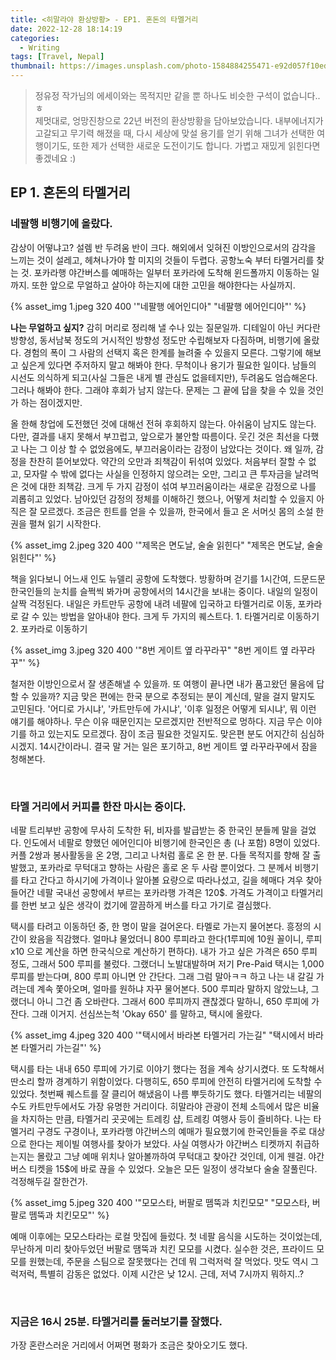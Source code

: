 ```yaml
---
title: <히말라야 환상방황> - EP1. 혼돈의 타멜거리
date: 2022-12-28 18:14:19
categories:
  - Writing
tags: [Travel, Nepal]
thumbnail: https://images.unsplash.com/photo-1584884255471-e92d057f10ed?ixlib=rb-4.0.3&ixid=MnwxMjA3fDB8MHxwaG90by1wYWdlfHx8fGVufDB8fHx8&auto=format&fit=crop&w=1770&q=80
---
```


> 정유정 작가님의 에세이와는 목적지만 같을 뿐 하나도 비슷한 구석이 없습니다..ㅎ <br>
> 제멋대로, 엉망진창으로 22년 버전의 환상방황을 담아보았습니다. 내부에너지가 고갈되고 무기력 해졌을 때, 다시 세상에 맞설 용기를 얻기 위해 그녀가 선택한 여행이기도, 또한 제가 선택한 새로운 도전이기도 합니다. 가볍고 재밌게 읽힌다면 좋겠네요 :)

## EP 1. 혼돈의 타멜거리

### 네팔행 비행기에 올랐다.

감상이 어떻냐고? 설렘 반 두려움 반이 크다. 해외에서 잊혀진 이방인으로서의 감각을 느끼는 것이 설레고, 헤쳐나가야 할 미지의 것들이 두렵다. 공항노숙 부터 타멜거리를 찾는 것. 포카라행 야간버스를 예매하는 일부터 포카라에 도착해 윈드폴까지 이동하는 일까지. 또한 앞으로 무얼하고 살아야 하는지에 대한 고민을 해야한다는 사실까지.

{% asset_img 1.jpeg 320 400 '"네팔행 에어인디아" "네팔행 에어인디아"' %}

**나는 무얼하고 싶지?** 감히 머리로 정리해 낼 수나 있는 질문일까. 디테일이 아닌 커다란 방향성, 동서남북 정도의 거시적인 방향성 정도만 수립해보자 다짐하며, 비행기에 올랐다. 경험의 폭이 그 사람의 선택지 혹은 한계를 늘려줄 수 있을지 모른다. 그렇기에 해보고 싶은게 있다면 주저하지 말고 해봐야 한다. 무척이나 용기가 필요한 일이다. 남들의 시선도 의식하게 되고(사실 그들은 내게 별 관심도 없을테지만), 두려움도 엄습해온다. 그러나 해봐야 한다. 그래야 후회가 남지 않는다. 문제는 그 끝에 답을 찾을 수 있을 것인가 하는 점이겠지만.

올 한해 창업에 도전했던 것에 대해선 전혀 후회하지 않는다. 아쉬움이 남지도 않는다. 다만, 결과를 내지 못해서 부끄럽고, 앞으로가 불안할 따름이다. 웃긴 것은 최선을 다했고 나는 그 이상 할 수 없었음에도, 부끄러움이라는 감정이 남았다는 것이다. 왜 일까, 감정을 찬찬히 뜯어보았다. 약간의 오만과 죄책감이 뒤섞여 있었다. 처음부터 잘할 수 없고, 모자랄 수 밖에 없다는 사실을 인정하지 않으려는 오만, 그리고 큰 투자금을 날려먹은 것에 대한 죄책감. 크게 두 가지 감정이 섞여 부끄러움이라는 새로운 감정으로 나를 괴롭히고 있었다. 남아있던 감정의 정체를 이해하긴 했으나, 어떻게 처리할 수 있을지 아직은 잘 모르겠다. 조금은 힌트를 얻을 수 있을까, 한국에서 들고 온 서머싯 몸의 소설 한 권을 펼쳐 읽기 시작한다.

{% asset_img 2.jpeg 320 400 '"제목은 면도날, 술술 읽힌다" "제목은 면도날, 술술 읽힌다"' %}

책을 읽다보니 어느새 인도 뉴델리 공항에 도착했다. 방황하며 걷기를 1시간여, 드문드문 한국인들의 눈치를 슬쩍씩 봐가며 공항에서의 14시간을 보내는 중이다. 내일의 일정이 살짝 걱정된다. 내일은 카트만두 공항에 내려 네팔에 입국하고 타멜거리로 이동, 포카라로 갈 수 있는 방법을 알아내야 한다. 크게 두 가지의 퀘스트다. 1. 타멜거리로 이동하기 2. 포카라로 이동하기

{% asset_img 3.jpeg 320 400 '"8번 게이트 옆 라꾸라꾸" "8번 게이트 옆 라꾸라꾸"' %}

철저한 이방인으로서 잘 생존해낼 수 있을까. 또 여행이 끝나면 내가 품고왔던 물음에 답할 수 있을까? 지금 맞은 편에는 한국 분으로 추정되는 분이 계신데, 말을 걸지 말지도 고민된다. '어디로 가시냐', '카트만두에 가시냐', '이후 일정은 어떻게 되시냐', 뭐 이런 얘기를 해야하나. 무슨 이유 때문인지는 모르겠지만 전반적으로 멍하다. 지금 무슨 이야기를 하고 있는지도 모르겠다. 잠이 조금 필요한 것일지도. 맞은편 분도 어지간히 심심하시겠지. 14시간이라니. 결국 말 거는 일은 포기하고, 8번 게이트 옆 라꾸라꾸에서 잠을 청해본다.

<br>

### 타멜 거리에서 커피를 한잔 마시는 중이다.

네팔 트리부반 공항에 무사히 도착한 뒤, 비자를 발급받는 중 한국인 분들께 말을 걸었다. 인도에서 네팔로 향했던 에어인디아 비행기에 한국인은 총 (나 포함) 8명이 있었다. 커플 2쌍과 봉사활동을 온 2명, 그리고 나처럼 홀로 온 한 분. 다들 목적지를 향해 잘 출발했고, 포카라로 무턱대고 향하는 사람은 홀로 온 두 사람 뿐이었다. 그 분께서 비행기를 타고 간다고 하시기에 가격이나 알아볼 요량으로 따라나섰고, 길을 헤매다 겨우 찾아 들어간 네팔 국내선 공항에서 부르는 포카라행 가격은 120$. 가격도 가격이고 타멜거리를 한번 보고 싶은 생각이 컸기에 깔끔하게 버스를 타고 가기로 결심했다.

택시를 타려고 이동하던 중, 한 명이 말을 걸어온다. 타멜로 가는지 물어본다. 흥정의 시간이 왔음을 직감했다. 얼마냐 물었더니 800 루피라고 한다(1루피에 10원 꼴이니, 루피x10 으로 계산을 하면 한국식으로 계산하기 편하다). 내가 가고 싶은 가격은 650 루피 정도, 그래서 500 루피를 불렀다. 그랬더니 노발대발하며 저기 Pre-Paid 택시는 1,000 루피를 받는다며, 800 루피 아니면 안 간단다. 그래 그럼 말아ㅋㅋ 하고 나는 내 갈길 가려는데 계속 쫓아오며, 얼마를 원하냐 자꾸 물어본다. 500 루피라 말하지 않았느냐, 그랬더니 아니 그건 좀 오바란다. 그래서 600 루피까지 괜찮겠다 말하니, 650 루피에 가잔다. 그래 이거지. 선심쓰는척 'Okay 650' 를 말하고, 택시에 올랐다.

{% asset_img 4.jpeg 320 400 '"택시에서 바라본 타멜거리 가는길" "택시에서 바라본 타멜거리 가는길"' %}

택시를 타는 내내 650 루피에 가기로 이야기 했다는 점을 계속 상기시켰다. 또 도착해서 딴소리 할까 경계하기 위함이었다. 다행히도, 650 루피에 안전히 타멜거리에 도착할 수 있었다. 첫번째 퀘스트를 잘 클리어 해냈음이 나름 뿌듯하기도 했다. 타멜거리는 네팔의 수도 카트만두에서도 가장 유명한 거리이다. 히말라야 관광이 전체 소득에서 많은 비율을 차지하는 만큼, 타멜거리 곳곳에는 트레킹 샵, 트레킹 여행사 등이 즐비하다. 나는 타멜거리 구경도 구경이나, 포카라행 야간버스의 예매가 필요했기에 한국인들을 주로 대상으로 한다는 제이빌 여행사를 찾아가 보았다. 사실 여행사가 야간버스 티켓까지 취급하는지는 몰랐고 그냥 예매 위치나 알아볼까하여 무턱대고 찾아간 것인데, 이게 웬걸. 야간버스 티켓을 15$에 바로 끊을 수 있었다. 오늘은 모든 일정이 생각보다 술술 잘풀린다. 걱정해두길 잘한건가.

{% asset_img 5.jpeg 320 400 '"모모스타, 버팔로 뗌뚝과 치킨모모" "모모스타, 버팔로 뗌뚝과 치킨모모"' %}

예매 이후에는 모모스타라는 로컬 맛집에 들렀다. 첫 네팔 음식을 시도하는 것이었는데, 무난하게 미리 찾아두었던 버팔로 땜뚝과 치킨 모모를 시켰다. 실수한 것은, 프라이드 모모를 원했는데, 주문을 스팀으로 잘못했다는 건데 뭐 그럭저럭 잘 먹었다. 맛도 역시 그럭저럭, 특별히 감동은 없었다. 이제 시간은 낮 12시. 근데, 저녁 7시까지 뭐하지..?

<br>

### 지금은 16시 25분. 타멜거리를 둘러보기를 잘했다.

가장 혼란스러운 거리에서 어쩌면 평화가 조금은 찾아오기도 했다.
